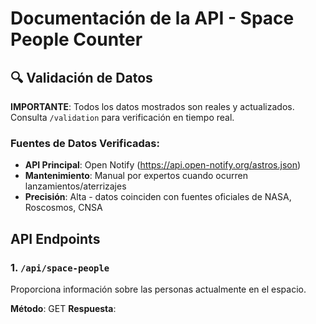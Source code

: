 # Documentación de la API - Space People Counter

## 🔍 Validación de Datos

**IMPORTANTE**: Todos los datos mostrados son reales y actualizados. Consulta `/validation` para verificación en tiempo real.

### Fuentes de Datos Verificadas:
- **API Principal**: Open Notify (https://api.open-notify.org/astros.json)
- **Mantenimiento**: Manual por expertos cuando ocurren lanzamientos/aterrizajes
- **Precisión**: Alta - datos coinciden con fuentes oficiales de NASA, Roscosmos, CNSA

## API Endpoints

### 1. `/api/space-people`
Proporciona información sobre las personas actualmente en el espacio.

**Método**: GET
**Respuesta**:

